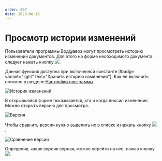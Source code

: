 ```yaml
---
order: 297
date: 2023-06-15
---
```

# Просмотр истории изменений

Пользователи программы Вод@авоз могут просмотреть историю изменений документов. Для этого на форме необходимого документа следует нажать кнопку ![](/images/История_изменений.jpg).

Данная функция доступна при включенной константе [!badge variant="light" text="Хранить историю изменений"]. Как ее включить описано в разделе [Настройки программы](/1-руководство-администратора/настройки-программы/1-общие/).

![История изменений](/images/История_изменений_версии.jpg)

В открывшейся форме показывается, кто и когда вносил изменения. Можно открыть версию для просмотра.

![Версия](/images/Версия.jpg)

Чтобы сравнить версии нужно выделить их в списке и нажать кнопку  ![](/images/Сравнить_версии.jpg).

![Сравнение версий](/images/Сравнение_версий.jpg)

Определив, какая версия верная, можно перейти на нее, нажав кнопку ![](/images/Перейти_на_версию.jpg).
